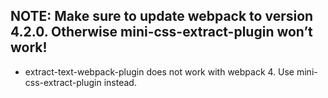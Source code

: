 ## NOTE: Make sure to update webpack to version 4.2.0. Otherwise mini-css-extract-plugin won’t work!

- extract-text-webpack-plugin does not work with webpack 4. Use mini-css-extract-plugin instead.